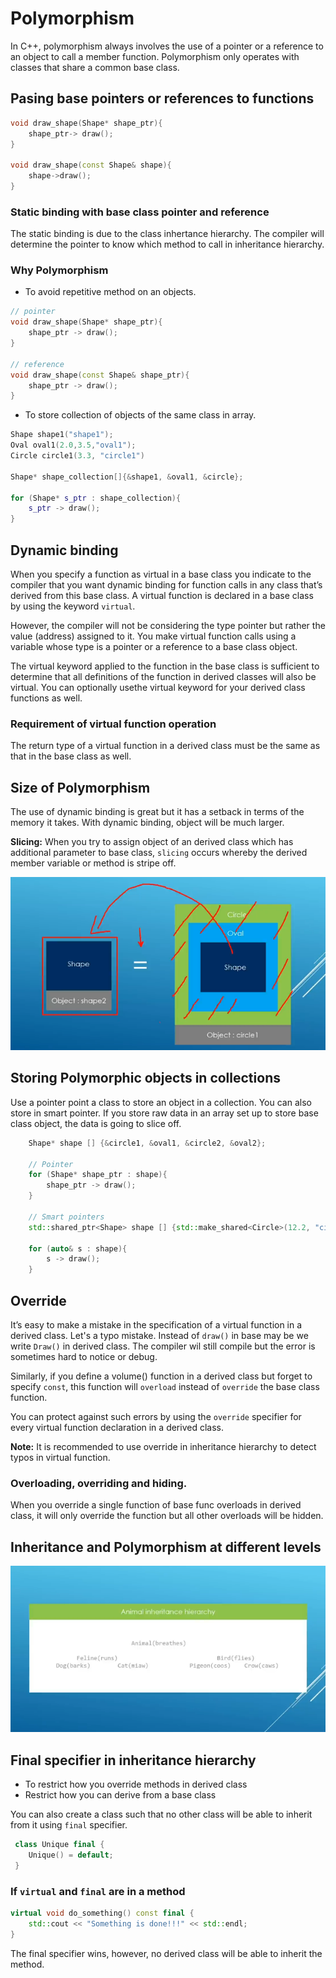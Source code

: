 # Polymorphism

In C++, polymorphism always involves the use of a pointer or a reference to an object to call a member function. Polymorphism only operates with classes that share a common base class.

## Pasing base pointers or references to functions

```c++
void draw_shape(Shape* shape_ptr){
    shape_ptr-> draw();
}

void draw_shape(const Shape& shape){
    shape->draw();
}
```

### Static binding with base class pointer and reference

The static binding is due to the class inhertance hierarchy. The compiler will determine the pointer to know which method to call in inheritance hierarchy.

### Why Polymorphism
* To avoid repetitive method on an objects.
```c++
// pointer
void draw_shape(Shape* shape_ptr){
    shape_ptr -> draw();
}

// reference
void draw_shape(const Shape& shape_ptr){
    shape_ptr -> draw();
}
```
* To store collection of objects of the same class in array.

```c++
Shape shape1("shape1");
Oval oval1(2.0,3.5,"oval1");
Circle circle1(3.3, "circle1")

Shape* shape_collection[]{&shape1, &oval1, &circle};

for (Shape* s_ptr : shape_collection){
    s_ptr -> draw();
}
```

## Dynamic binding

When you specify a function as virtual in a base class you indicate to the compiler that you want dynamic binding for function calls in any class that’s derived from this base class. A virtual function is declared in a base class by using the keyword `virtual`.

However, the compiler will not be considering the type pointer but rather the value (address) assigned to it. You make virtual function calls using a variable whose type is a pointer or a reference to a base class object. 

The virtual keyword applied to the function in the base class is sufficient to determine that all definitions of the function in derived classes will also be virtual. You can optionally usethe virtual keyword for your derived class functions as well.

### Requirement of virtual function operation

The return type of a virtual function in a derived class must be the same as that in the base class as well.

## Size of Polymorphism

The use of dynamic binding is great but it has a setback in terms of the memory it takes. With dynamic binding, object will be much larger. 

**Slicing:** When you try to assign object of an derived class which has additional parameter to base class, `slicing` occurs whereby the derived member variable or method is stripe off.

![slicing](slicing.png)

## Storing Polymorphic objects in collections 

Use a pointer point a class to store an object in a collection. You can also store in smart pointer. If you store raw data in an array set up to store base class object, the data is going to slice off.

```c++
    Shape* shape [] {&circle1, &oval1, &circle2, &oval2};

    // Pointer
    for (Shape* shape_ptr : shape){
        shape_ptr -> draw();
    }

    // Smart pointers
    std::shared_ptr<Shape> shape [] {std::make_shared<Circle>(12.2, "circle1"), std::make_shared<Oval>(10.0,20.0,"oval1")};

    for (auto& s : shape){
        s -> draw();
    }
```

## Override
It’s easy to make a mistake in the specification of a virtual function in a derived class. Let's a typo mistake. Instead of `draw()` in base may be we write `Draw()` in derived class. The compiler wil still compile but the error is sometimes hard to notice or debug.

Similarly, if you define a volume() function in a derived class but forget to specify `const`, this function will `overload` instead of `override` the base class function.

You can protect against such errors by using the `override` specifier for every virtual function declaration in a derived class.

**Note:** It is recommended to use override in inheritance hierarchy to detect typos in virtual function.

### Overloading, overriding and hiding.

When you override a single function of base func overloads in derived class, it will only override the function but all other overloads will be hidden.

## Inheritance and Polymorphism at different levels
![level](./images/level%20poly.png)

## Final specifier in inheritance hierarchy
* To restrict how you override methods in derived class
* Restrict how you can derive from a base class

You can also create a class such that no other class will be able to inherit from it using `final` specifier.
```c++
 class Unique final {
    Unique() = default;
 }
```

### If `virtual` and `final` are in a method
```c++
virtual void do_something() const final {
    std::cout << "Something is done!!!" << std::endl;
}
```
The final specifier wins, however, no derived class will be able to inherit the method.